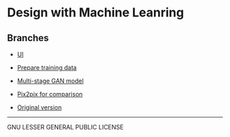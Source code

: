 Design with Machine Leanring
========

## Branches ##

* [UI](https://github.com/zhaozj89/design-with-ml/tree/webdemo)

* [Prepare training data](https://github.com/zhaozj89/design-with-ml/tree/prepare-data)

* [Multi-stage GAN model](https://github.com/zhaozj89/design-with-ml/tree/gan)

* [Pix2pix for comparison](https://github.com/zhaozj89/design-with-ml/tree/gan-pix2pix)

* [Original version](https://github.com/zhaozj89/design-with-ml/tree/uist2017_submission)

------------------
GNU LESSER GENERAL PUBLIC LICENSE
